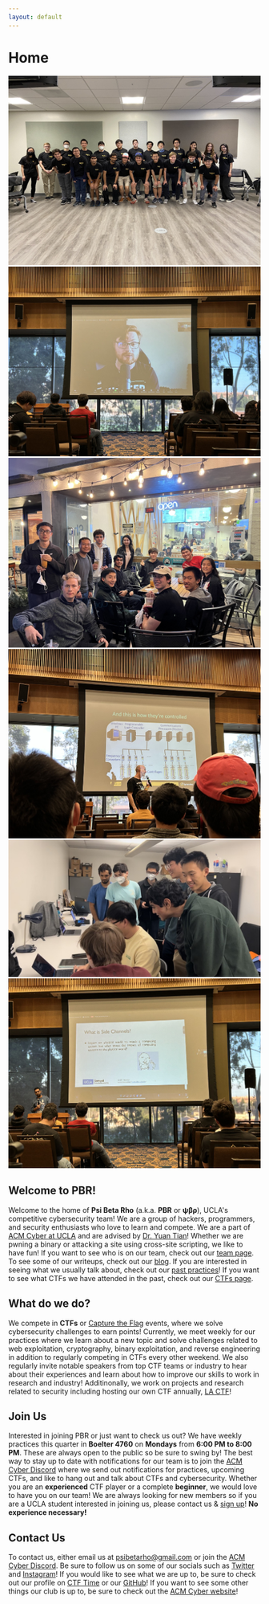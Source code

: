 ```yaml
---
layout: default
---
```


# Home

<!-- https://www.w3schools.com/w3css/w3css_slideshow.asp -->
<div class="carousel-container">
    <img class="mySlides" src="/assets/images/pbr-team-photo.jpeg">
    <img class="mySlides" src="/assets/images/lactf-johnhammond.jpeg">
    <img class="mySlides" src="assets/images/pbr-boba-social.jpg">
    <img class="mySlides" src="/assets/images/lactf-carey.jpeg">
    <img class="mySlides" src="/assets/images/buckeye-ctf.jpeg">
    <img class="mySlides" src="/assets/images/lactf-nader.jpeg">
</div>

<script src="/assets/carousel.js"></script>

## Welcome to PBR!

Welcome to the home of **Psi Beta Rho** (a.k.a. **PBR** or **ψβρ**), UCLA's competitive cybersecurity team! We are a group of hackers, programmers, and security enthusiasts who love to learn and compete. We are a part of [ACM Cyber at UCLA](https://acmcyber.com/) and are advised by [Dr. Yuan Tian](https://www.ytian.info/)! Whether we are pwning a binary or attacking a site using cross-site scripting, we like to have fun! If you want to see who is on our team, check out our [team page](/team). To see some of our writeups, check out our [blog](/blog). If you are interested in seeing what we usually talk about, check out our [past practices](/past)! If you want to see what CTFs we have attended in the past, check out our [CTFs page](/ctfs).

## What do we do?
We compete in **CTFs** or [Capture the Flag](https://ctftime.org/ctf-wtf/) events, where we solve cybersecurity challenges to earn points! Currently, we meet weekly for our practices where we learn about a new topic and solve challenges related to web exploitation, cryptography, binary exploitation, and reverse engineering in addition to regularly competing in CTFs every other weekend. We also regularly invite notable speakers from top CTF teams or industry to hear about their experiences and learn about how to improve our skills to work in research and industry! Additinonally, we work on projects and research related to security including hosting our own CTF annually, [LA CTF](https://lactf.uclaacm.com/)!

## Join Us
Interested in joining PBR or just want to check us out? We have weekly practices this quarter in **Boelter 4760** on **Mondays** from **6:00 PM to 8:00 PM**. These are always open to the public so be sure to swing by! The best way to stay up to date with notifications for our team is to join the [ACM Cyber Discord](https://discord.gg/j9dgf2q) where we send out notifications for practices, upcoming CTFs, and like to hang out and talk about CTFs and cybersecurity. Whether you are an **experienced** CTF player or a complete **beginner**, we would love to have you on our team! We are always looking for new members so if you are a UCLA student interested in joining us, please contact us & [sign up](https://www.acmcyber.com/join)! **No experience necessary!**

## Contact Us

To contact us, either email us at [psibetarho@gmail.com](mailto:psibetarho@gmail.com) or join the [ACM Cyber Discord](https://discord.gg/j9dgf2q). Be sure to follow us on some of our socials such as [Twitter](https://twitter.com/psibetarho) and [Instagram](https://www.instagram.com/uclacyber/)! If you would like to see what we are up to, be sure to check out our profile on [CTF Time](https://ctftime.org/team/186494) or our [GitHub](https://github.com/pbrucla/)! If you want to see some other things our club is up to, be sure to check out the [ACM Cyber website](https://acmcyber.com/)!
